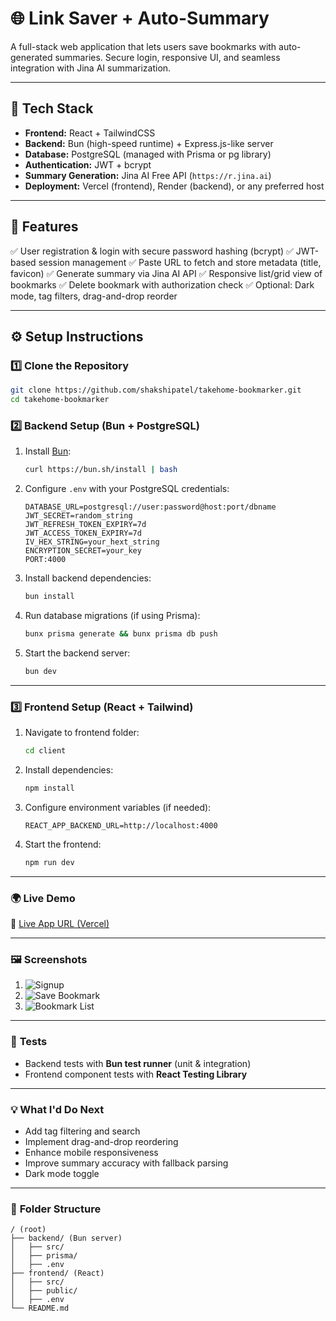 # 🌐 **Link Saver + Auto-Summary**

A full-stack web application that lets users save bookmarks with auto-generated summaries. Secure login, responsive UI, and seamless integration with Jina AI summarization.

---

## 🚀 **Tech Stack**

* **Frontend:** React + TailwindCSS
* **Backend:** Bun (high-speed runtime) + Express.js-like server
* **Database:** PostgreSQL (managed with Prisma or pg library)
* **Authentication:** JWT + bcrypt
* **Summary Generation:** Jina AI Free API (`https://r.jina.ai`)
* **Deployment:** Vercel (frontend), Render (backend), or any preferred host

---

## 🔐 **Features**

✅ User registration & login with secure password hashing (bcrypt)
✅ JWT-based session management
✅ Paste URL to fetch and store metadata (title, favicon)
✅ Generate summary via Jina AI API
✅ Responsive list/grid view of bookmarks
✅ Delete bookmark with authorization check
✅ Optional: Dark mode, tag filters, drag-and-drop reorder

---

## ⚙️ **Setup Instructions**

### 1️⃣ **Clone the Repository**

```bash
git clone https://github.com/shakshipatel/takehome-bookmarker.git
cd takehome-bookmarker
```

### 2️⃣ **Backend Setup (Bun + PostgreSQL)**

1. Install [Bun](https://bun.sh):

   ```bash
   curl https://bun.sh/install | bash
   ```

2. Configure `.env` with your PostgreSQL credentials:

   ```dotenv
   DATABASE_URL=postgresql://user:password@host:port/dbname
   JWT_SECRET=random_string
   JWT_REFRESH_TOKEN_EXPIRY=7d
   JWT_ACCESS_TOKEN_EXPIRY=7d
   IV_HEX_STRING=your_hext_string
   ENCRYPTION_SECRET=your_key
   PORT:4000
   ```

3. Install backend dependencies:

   ```bash
   bun install
   ```

4. Run database migrations (if using Prisma):

   ```bash
   bunx prisma generate && bunx prisma db push
   ```

5. Start the backend server:

   ```bash
   bun dev
   ```

---

### 3️⃣ **Frontend Setup (React + Tailwind)**

1. Navigate to frontend folder:

   ```bash
   cd client
   ```

2. Install dependencies:

   ```bash
   npm install
   ```

3. Configure environment variables (if needed):

   ```dotenv
   REACT_APP_BACKEND_URL=http://localhost:4000
   ```

4. Start the frontend:

   ```bash
   npm run dev
   ```

---

### 🌍 **Live Demo**

🔗 [Live App URL (Vercel)](https://takehome-bookmarker.vercel.app)

---

### 🖼️ **Screenshots**

1. ![Signup](screenshots/signup.png)
2. ![Save Bookmark](screenshots/save_bookmark.png)
3. ![Bookmark List](screenshots/bookmark_list.png)

---

### 🧪 **Tests**

* Backend tests with **Bun test runner** (unit & integration)
* Frontend component tests with **React Testing Library**

---

### 💡 **What I'd Do Next**

* Add tag filtering and search
* Implement drag-and-drop reordering
* Enhance mobile responsiveness
* Improve summary accuracy with fallback parsing
* Dark mode toggle

---

### 📂 **Folder Structure**

```
/ (root)
├── backend/ (Bun server)
│   ├── src/
│   ├── prisma/
│   ├── .env
├── frontend/ (React)
│   ├── src/
│   ├── public/
│   ├── .env
└── README.md
```
